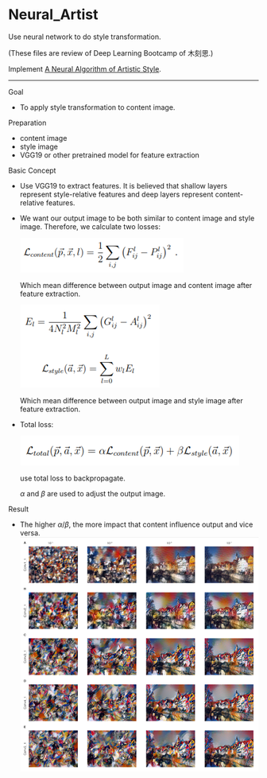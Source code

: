 # Neural_Artist
Use neural network to do style transformation.

(These files are review of Deep Learning Bootcamp of 木刻思.)

Implement [A Neural Algorithm of Artistic Style](https://arxiv.org/pdf/1508.06576.pdf).

----------------------------------------------------------------------
Goal
- To apply style transformation to content image.

Preparation
- content image
- style image
- VGG19 or other pretrained model for feature extraction

Basic Concept
- Use VGG19 to extract features. It is believed that shallow layers represent style-relative features and deep layers represent content-relative features.
- We want our output image to be both similar to content image and style image. Therefore, we calculate two losses:

  ![image](https://github.com/WuPedin/Neural_Artist/blob/master/Loss_content.PNG)

  Which mean difference between output image and content image after feature extraction.

  ![image](https://github.com/WuPedin/Neural_Artist/blob/master/Loss_style.PNG)

  Which mean difference between output image and style image after feature extraction. 

- Total loss:

  ![image](https://github.com/WuPedin/Neural_Artist/blob/master/Loss.PNG)
  
  use total loss to backpropagate. 
  
  $\alpha$ and $\beta$ are used to adjust the output image.
  

Result
- The higher $\alpha/\beta$, the more impact that content influence output and vice versa.
  ![image](https://github.com/WuPedin/Neural_Artist/blob/master/Result.PNG)



